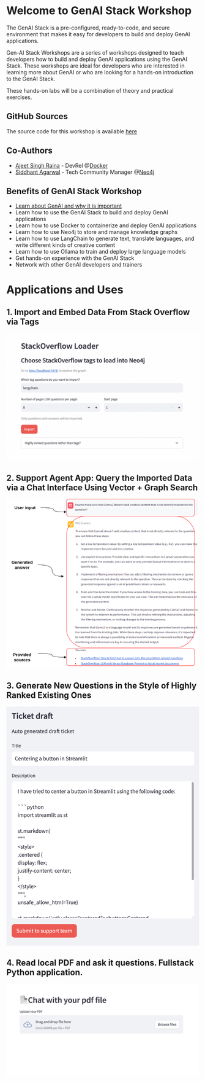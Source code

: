 # Welcome to GenAI Stack Workshop

The GenAI Stack is a pre-configured, ready-to-code, and secure environment that makes it easy for developers to build and deploy GenAI applications.

Gen-AI Stack Workshops are a series of workshops designed to teach developers how to build and deploy GenAI applications using the GenAI Stack. These workshops are ideal for developers who are interested in learning more about GenAI or who are looking for a hands-on introduction to the GenAI Stack.

These hands-on labs will be a combination of theory and practical exercises.

## GitHub Sources

The source code for this workshop is available [here](https://github.com/sidagarwal04/genai-workshops-apac)

## Co-Authors

- [Ajeet Singh Raina](https://www.linkedin.com/in/ajeetsraina/) - DevRel @[Docker](https://docker.com)
- [Siddhant Agarwal](https://www.linkedin.com/in/sidagarwal04) - Tech Community Manager @[Neo4j](https://neo4j.com)

## Benefits of GenAI Stack Workshop

- [Learn about GenAI and why it is important](lab1/overview/)
- Learn how to use the GenAI Stack to build and deploy GenAI applications
- Learn how to use Docker to containerize and deploy GenAI applications
- Learn how to use Neo4j to store and manage knowledge graphs
- Learn how to use LangChain to generate text, translate languages, and write different kinds of creative content
- Learn how to use Ollama to train and deploy large language models
- Get hands-on experience with the GenAI Stack
- Network with other GenAI developers and trainers

# Applications and Uses

## 1. Import and Embed Data From Stack Overflow via Tags

![My Image](stackoverflow.png)

## 2. Support Agent App: Query the Imported Data via a Chat Interface Using Vector + Graph Search

![image](vector-graph-search.png)

## 3. Generate New Questions in the Style of Highly Ranked Existing Ones

![Image](ranked.png)

## 4. Read local PDF and ask it questions. Fullstack Python application.

![Image](pdf.png)


